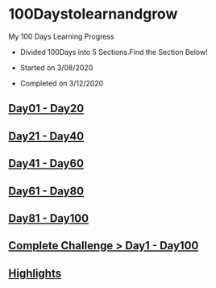 # 100Daystolearnandgrow

My 100 Days Learning Progress 

- Divided 100Days into 5 Sections.Find the Section Below!

- Started on 3/08/2020

- Completed on 3/12/2020


## [Day01 - Day20](https://github.com/rakeshelamaran98/100Daystolearnandgrow/blob/master/Day1-Day20) 

## [Day21 - Day40](https://github.com/rakeshelamaran98/100Daystolearnandgrow/blob/master/Day21-Day40)

## [Day41 - Day60](https://github.com/rakeshelamaran98/100Daystolearnandgrow/blob/master/Day41-Day60)

## [Day61 - Day80](https://github.com/rakeshelamaran98/100Daystolearnandgrow/blob/master/Day61%20-%20Day80)

## [Day81 - Day100](https://github.com/rakeshelamaran98/100Daystolearnandgrow/blob/master/Day81-Day100)

## [Complete Challenge > Day1 - Day100](https://github.com/rakeshelamaran98/100Daystolearnandgrow/blob/master/Day1-Day100)

## [Highlights](https://github.com/rakeshelamaran98/100Daystolearnandgrow/blob/master/Highlights)
